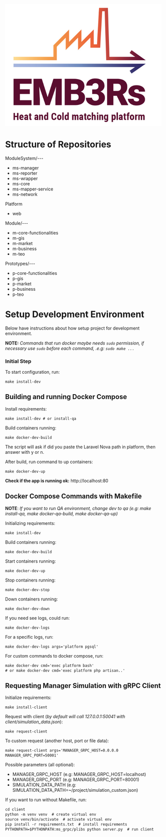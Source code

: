 
![](EMB3Rs-Logo.jpg?raw=true)


# Structure of Repositories

ModuleSystem/---
- ms-manager
- ms-reporter
- ms-wrapper
- ms-core
- ms-mapper-service
- ms-network

Platform
- web

Module/---
- m-core-functionalities
- m-gis
- m-market
- m-business
- m-teo

Prototypes/---
- p-core-functionalities
- p-gis
- p-market
- p-business
- p-teo  

# Setup Development Environment
Below have instructions about how setup project for development environment.

**NOTE:** *Commands that run docker maybe needs `sudo` permission, if necessary use `sudo` before each command, .e.g: `sudo make ...`*  

### Initial Step
To start configuration, run:
```shell
make install-dev
```

## Building and running Docker Compose
Install requirements:
```shell
make install-dev # or install-qa
```

Build containers running:
```shell
make docker-dev-build
```

The script will ask if did you paste the Laravel Nova path in platform, then answer with y or n.

After build, run command to up containers:
```shell
make docker-dev-up
```

**Check if the app is running ok:** http://localhost:80

## Docker Compose Commands with Makefile
**NOTE**: *If you want to run QA environment, change dev to qa (e.g: make install-qa, make docker-qa-build, make docker-qa-up)*  

Initializing requirements:
```shell
make install-dev
```

Build containers running:
```shell
make docker-dev-build
```

Start containers running:
```shell
make docker-dev-up
```

Stop containers running:
```shell
make docker-dev-stop
```

Down containers running:
```shell
make docker-dev-down
```

If you need see logs, could run:
```shell
make docker-dev-logs
```

For a specific logs, run:
```shell
make docker-dev-logs args='platform pgsql'
```

For custom commands to docker compose, run:
```shell
make docker-dev cmd='exec platform bash'
# or make docker-dev cmd='exec platform php artisan..'
```

## Requesting Manager Simulation with gRPC Client
Initialize requirements:
```shell
make install-client
```

Request with client (*by default will call 127.0.0.1:50041 with client/simulation_data.json*):
```shell
make request-client
```

To custom request (another host, port or file data):
```shell
make request-client args='MANAGER_GRPC_HOST=0.0.0.0 MANAGER_GRPC_PORT=50001'
```

Possible parameters (all optional):
- MANAGER_GRPC_HOST (e.g: MANAGER_GRPC_HOST=localhost)
- MANAGER_GRPC_PORT (e.g: MANAGER_GRPC_PORT=80001)
- SIMULATION_DATA_PATH (e.g: SIMULATION_DATA_PATH=~/project/simulation_custom.json)

If you want to run without Makefile, run:
```shell
cd client
python -m venv venv  # create virtual env
source venv/bin/activate  # activate virtual env
pip install -r requirements.txt  # install requirements
PYTHONPATH=$PYTHONPATH:ms_grpc/plibs python server.py  # run client
```